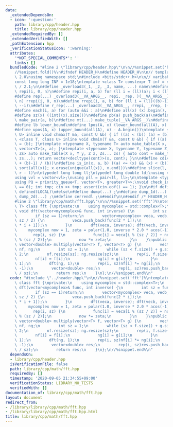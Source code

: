 ```yaml
---
data:
  _extendedDependsOn:
  - icon: ':question:'
    path: library/cpp/header.hpp
    title: library/cpp/header.hpp
  _extendedRequiredBy: []
  _extendedVerifiedWith: []
  _pathExtension: hpp
  _verificationStatusIcon: ':warning:'
  attributes:
    '*NOT_SPECIAL_COMMENTS*': ''
    links: []
  bundledCode: "#line 2 \"library/cpp/header.hpp\"\n\n//%snippet.set('header')%\n\
    //%snippet.fold()%\n#ifndef HEADER_H\n#define HEADER_H\n\n// template version\
    \ 2.0\nusing namespace std;\n#include <bits/stdc++.h>\n\n// varibable settings\n\
    const long long INF = 1e18;\ntemplate <class T> constexpr T inf = numeric_limits<T>::max()\
    \ / 2.1;\n\n#define _overload3(_1, _2, _3, name, ...) name\n#define _rep(i, n)\
    \ repi(i, 0, n)\n#define repi(i, a, b) for (ll i = (ll)(a); i < (ll)(b); ++i)\n\
    #define rep(...) _overload3(__VA_ARGS__, repi, _rep, )(__VA_ARGS__)\n#define _rrep(i,\
    \ n) rrepi(i, 0, n)\n#define rrepi(i, a, b) for (ll i = (ll)((b)-1); i >= (ll)(a);\
    \ --i)\n#define r_rep(...) _overload3(__VA_ARGS__, rrepi, _rrep, )(__VA_ARGS__)\n\
    #define each(i, a) for (auto &&i : a)\n#define all(x) (x).begin(), (x).end()\n\
    #define sz(x) ((int)(x).size())\n#define pb(a) push_back(a)\n#define mp(a, b)\
    \ make_pair(a, b)\n#define mt(...) make_tuple(__VA_ARGS__)\n#define ub upper_bound\n\
    #define lb lower_bound\n#define lpos(A, x) (lower_bound(all(A), x) - A.begin())\n\
    #define upos(A, x) (upper_bound(all(A), x) - A.begin())\ntemplate <class T, class\
    \ U> inline void chmax(T &a, const U &b) { if ((a) < (b)) (a) = (b); }\ntemplate\
    \ <class T, class U> inline void chmin(T &a, const U &b) { if ((a) > (b)) (a)\
    \ = (b); }\ntemplate <typename X, typename T> auto make_table(X x, T a) { return\
    \ vector<T>(x, a); }\ntemplate <typename X, typename Y, typename Z, typename...\
    \ Zs> auto make_table(X x, Y y, Z z, Zs... zs) { auto cont = make_table(y, z,\
    \ zs...); return vector<decltype(cont)>(x, cont); }\n\n#define cdiv(a, b) (((a)\
    \ + (b)-1) / (b))\n#define is_in(x, a, b) ((a) <= (x) && (x) < (b))\n#define uni(x)\
    \ sort(all(x)); x.erase(unique(all(x)), x.end())\n#define slice(l, r) substr(l,\
    \ r - l)\n\ntypedef long long ll;\ntypedef long double ld;\nusing vl = vector<ll>;\n\
    using vvl = vector<vl>;\nusing pll = pair<ll, ll>;\n\ntemplate <typename T>\n\
    using PQ = priority_queue<T, vector<T>, greater<T>>;\nvoid check_input() { assert(cin.eof()\
    \ == 0); int tmp; cin >> tmp; assert(cin.eof() == 1); }\n\n#if defined(PCM) ||\
    \ defined(LOCAL)\n#else\n#define dump(...) ;\n#define dump_1d(...) ;\n#define\
    \ dump_2d(...) ;\n#define cerrendl ;\n#endif\n\n#endif /* HEADER_H */\n//%snippet.end()%\n\
    #line 2 \"library/cpp/math/fft.hpp\"\n\n//%snippet.set('fft')%\ntemplate<typename\
    \ T> class fft {\nprivate:\n    using mycomplex = std::complex<T>;\n    static\
    \ void dft(vector<mycomplex>& func, int inverse) {\n        int sz = func.size();\n\
    \        if (sz == 1)return;\n        vector<mycomplex> veca, vecb;\n        rep(i,\
    \ sz / 2) {\n            veca.push_back(func[2 * i]);\n            vecb.push_back(func[2\
    \ * i + 1]);\n        }\n        dft(veca, inverse); dft(vecb, inverse);\n   \
    \     mycomplex now = 1, zeta = polar(1.0, inverse * 2.0 * acos(-1) / sz);\n \
    \       rep(i, sz) {\n            func[i] = veca[i % (sz / 2)] + now * vecb[i\
    \ % (sz / 2)];\n            now *= zeta;\n        }\n    }\npublic:\n    static\
    \ vector<double> multiply(vector<T> f, vector<T> g) {\n        vector<mycomplex>\
    \ nf, ng;\n        int sz = 1;\n        while (sz < f.size() + g.size())sz *=\
    \ 2;\n        nf.resize(sz); ng.resize(sz);\n        rep(i, f.size()) {\n    \
    \        nf[i] = f[i];\n            ng[i] = g[i];\n        }\n        dft(nf,\
    \ 1);\n        dft(ng, 1);\n        rep(i, sz)nf[i] *= ng[i];\n        dft(nf,\
    \ -1);\n        vector<double> res;\n        rep(i, sz)res.push_back(nf[i].real()\
    \ / sz);\n        return res;\n    }\n};\n//%snippet.end%\n"
  code: "#include \"../header.hpp\"\n\n//%snippet.set('fft')%\ntemplate<typename T>\
    \ class fft {\nprivate:\n    using mycomplex = std::complex<T>;\n    static void\
    \ dft(vector<mycomplex>& func, int inverse) {\n        int sz = func.size();\n\
    \        if (sz == 1)return;\n        vector<mycomplex> veca, vecb;\n        rep(i,\
    \ sz / 2) {\n            veca.push_back(func[2 * i]);\n            vecb.push_back(func[2\
    \ * i + 1]);\n        }\n        dft(veca, inverse); dft(vecb, inverse);\n   \
    \     mycomplex now = 1, zeta = polar(1.0, inverse * 2.0 * acos(-1) / sz);\n \
    \       rep(i, sz) {\n            func[i] = veca[i % (sz / 2)] + now * vecb[i\
    \ % (sz / 2)];\n            now *= zeta;\n        }\n    }\npublic:\n    static\
    \ vector<double> multiply(vector<T> f, vector<T> g) {\n        vector<mycomplex>\
    \ nf, ng;\n        int sz = 1;\n        while (sz < f.size() + g.size())sz *=\
    \ 2;\n        nf.resize(sz); ng.resize(sz);\n        rep(i, f.size()) {\n    \
    \        nf[i] = f[i];\n            ng[i] = g[i];\n        }\n        dft(nf,\
    \ 1);\n        dft(ng, 1);\n        rep(i, sz)nf[i] *= ng[i];\n        dft(nf,\
    \ -1);\n        vector<double> res;\n        rep(i, sz)res.push_back(nf[i].real()\
    \ / sz);\n        return res;\n    }\n};\n//%snippet.end%\n"
  dependsOn:
  - library/cpp/header.hpp
  isVerificationFile: false
  path: library/cpp/math/fft.hpp
  requiredBy: []
  timestamp: '2020-09-05 21:34:55+09:00'
  verificationStatus: LIBRARY_NO_TESTS
  verifiedWith: []
documentation_of: library/cpp/math/fft.hpp
layout: document
redirect_from:
- /library/library/cpp/math/fft.hpp
- /library/library/cpp/math/fft.hpp.html
title: library/cpp/math/fft.hpp
---
```

